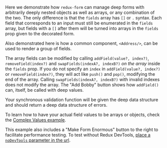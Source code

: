 Here we demonstrate how `redux-form` can manage deep forms with arbitrarily deeply nested objects as well as arrays, 
or any combination of the two. The only difference is that the `fields` array has `[]` or `.` syntax. Each field that
corresponds to an input must still be enumerated in the `fields` array, but fields with a `[]` after them will be 
turned into arrays in the `fields` prop given to the decorated form.

Also demonstrated here is how a common component, `<Address/>`, can be used to render a group of fields.

The array fields can be modified by calling `addField(value?, index?)`, `removeField(index?)` and
`swapFields(indexA?, indexB?)` _on the array_ inside the `fields` prop. If you do not specify an `index` in
`addField(value?, index?)` or `removeField(index?)`, they will act like `push()` and `pop()`, modifying the end of
the array. Calling `swapFields(indexA?, indexB?)` with invalid indexes does not
modify the array. The "Add Bobby" button shows how `addField()` can, itself, be called with deep values.

Your synchronous validation function will be given the deep data structure and should return a deep data structure of
errors.

To learn how to have your actual field values to be arrays or objects, check the [Complex Values 
example](#/examples/complex).

This example also includes a "Make Form Enormous" button to the right to facilitate performance testing. To test 
without Redux DevTools, [place a `noDevTools` parameter in the
url](http://erikras.github.io/redux-form/?noDevTools#/examples/deep).
